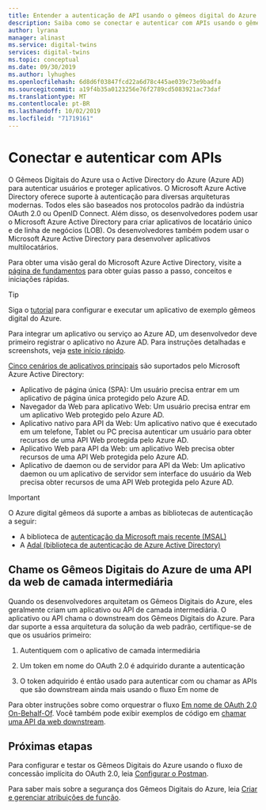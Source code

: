 ```yaml
---
title: Entender a autenticação de API usando o gêmeos digital do Azure | Microsoft Docs
description: Saiba como se conectar e autenticar com APIs usando o gêmeos digital do Azure.
author: lyrana
manager: alinast
ms.service: digital-twins
services: digital-twins
ms.topic: conceptual
ms.date: 09/30/2019
ms.author: lyhughes
ms.openlocfilehash: 6d8d6f03847fcd22a6d78c445ae039c73e9badfa
ms.sourcegitcommit: a19f4b35a0123256e76f2789cd5083921ac73daf
ms.translationtype: MT
ms.contentlocale: pt-BR
ms.lasthandoff: 10/02/2019
ms.locfileid: "71719161"
---
```

# <a name="connect-to-and-authenticate-with-apis"></a>Conectar e autenticar com APIs

O Gêmeos Digitais do Azure usa o Active Directory do Azure (Azure AD) para autenticar usuários e proteger aplicativos. O Microsoft Azure Active Directory oferece suporte à autenticação para diversas arquiteturas modernas. Todos eles são baseados nos protocolos padrão da indústria OAuth 2.0 ou OpenID Connect. Além disso, os desenvolvedores podem usar o Microsoft Azure Active Directory para criar aplicativos de locatário único e de linha de negócios (LOB). Os desenvolvedores também podem usar o  Microsoft Azure Active Directory para desenvolver aplicativos multilocatários.

Para obter uma visão geral do Microsoft Azure Active Directory, visite a [página de fundamentos](https://docs.microsoft.com/azure/active-directory/fundamentals/) para obter guias passo a passo, conceitos e iniciações rápidas.

> [!TIP]
> Siga o [tutorial](tutorial-facilities-setup.md) para configurar e executar um aplicativo de exemplo gêmeos digital do Azure.

Para integrar um aplicativo ou serviço ao Azure AD, um desenvolvedor deve primeiro registrar o aplicativo no Azure AD. Para instruções detalhadas e screenshots, veja [este início rápido](../active-directory/develop/quickstart-register-app.md).

[Cinco cenários de aplicativos principais](../active-directory/develop/v2-app-types.md) são suportados pelo Microsoft Azure Active Directory:

* Aplicativo de página única (SPA): Um usuário precisa entrar em um aplicativo de página única protegido pelo Azure AD.
* Navegador da Web para aplicativo Web: Um usuário precisa entrar em um aplicativo Web protegido pelo Azure AD.
* Aplicativo nativo para API da Web: Um aplicativo nativo que é executado em um telefone, Tablet ou PC precisa autenticar um usuário para obter recursos de uma API Web protegida pelo Azure AD.
* Aplicativo Web para API da Web: um aplicativo Web precisa obter recursos de uma API Web protegida pelo Azure AD.
* Aplicativo de daemon ou de servidor para API da Web: Um aplicativo daemon ou um aplicativo de servidor sem interface do usuário da Web precisa obter recursos de uma API Web protegida pelo Azure AD.

> [!IMPORTANT]
> O Azure digital gêmeos dá suporte a ambas as bibliotecas de autenticação a seguir:
> * A biblioteca de [autenticação da Microsoft mais recente (MSAL)](https://docs.microsoft.com/azure/active-directory/develop/msal-overview)
> * A [Adal (biblioteca de autenticação de Azure Active Directory)](https://docs.microsoft.com/azure/active-directory/develop/active-directory-authentication-libraries)

## <a name="call-digital-twins-from-a-middle-tier-web-api"></a>Chame os Gêmeos Digitais do Azure de uma API da web de camada intermediária

Quando os desenvolvedores arquitetam os Gêmeos Digitais do Azure, eles geralmente criam um aplicativo ou API de camada intermediária. O aplicativo ou API chama o downstream dos Gêmeos Digitais do Azure. Para dar suporte a essa arquitetura da solução da web padrão, certifique-se de que os usuários primeiro:

1. Autentiquem com o aplicativo de camada intermediária

1. Um token em nome do OAuth 2.0 é adquirido durante a autenticação

1. O token adquirido é então usado para autenticar com ou chamar as APIs que são downstream ainda mais usando o fluxo Em nome de

Para obter instruções sobre como orquestrar o fluxo [Em nome de OAuth 2.0 On-Behalf-Of](https://docs.microsoft.com/azure/active-directory/develop/v2-oauth2-on-behalf-of-flow). Você também pode exibir exemplos de código em [chamar uma API da web downstream](https://azure.microsoft.com/resources/samples/active-directory-dotnet-webapi-onbehalfof/).

## <a name="next-steps"></a>Próximas etapas

Para configurar e testar os Gêmeos Digitais do Azure usando o fluxo de concessão implícita do OAuth 2.0, leia [Configurar o Postman](./how-to-configure-postman.md).

Para saber mais sobre a segurança dos Gêmeos Digitais do Azure, leia [Criar e gerenciar atribuições de função](./security-create-manage-role-assignments.md).